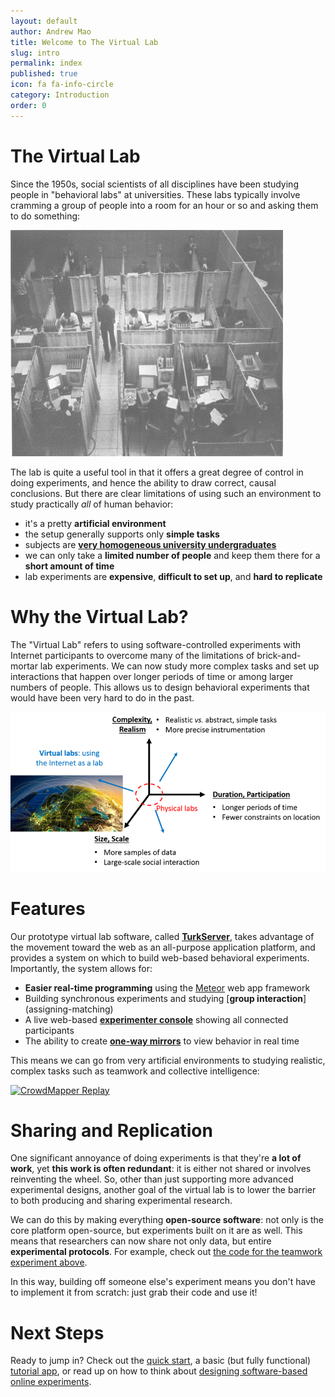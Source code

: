 ```yaml
---
layout: default
author: Andrew Mao
title: Welcome to The Virtual Lab
slug: intro
permalink: index
published: true
icon: fa fa-info-circle
category: Introduction
order: 0
---
```


# The Virtual Lab

Since the 1950s, social scientists of all disciplines have been studying 
people in "behavioral labs" at universities. These labs typically involve 
cramming a group of people into a room for an hour or so and asking them to 
do something:    
    
![old labs](img/intro/old-lab.png)

The lab is quite a useful tool in that it offers a great degree of control in
doing experiments, and hence the ability to draw correct, causal conclusions.
But there are clear limitations of using such an environment to study 
practically *all* of human behavior:  

- it's a pretty **artificial environment**
- the setup generally supports only **simple tasks**
- subjects are **[very homogeneous university undergraduates][1]**
- we can only take a **limited number of people** and keep them there for a 
**short amount of time**
- lab experiments are **expensive**, **difficult to set up**, and **hard to 
replicate**

[1]: http://www.ncbi.nlm.nih.gov/pubmed/20550733

# Why the Virtual Lab?

The "Virtual Lab" refers to using software-controlled experiments with 
Internet participants to overcome many of the limitations of brick-and-mortar
 lab experiments. We can now study more complex tasks and set up interactions 
 that happen over longer periods of time or among larger numbers of people. 
 This allows us to design behavioral experiments that would have been very 
 hard to do in the past. 

![virtual lab design space](img/intro/virtual-lab-design.png)    

# Features

Our prototype virtual lab software, called **[TurkServer][3]**, takes advantage
of the movement toward the web as an all-purpose application platform, and
provides a system on which to build web-based behavioral experiments.
Importantly, the system allows for:

- **Easier real-time programming** using the [Meteor][2] web app framework
- Building synchronous experiments and studying [**group interaction**]
(assigning-matching)
- A live web-based [**experimenter console**](admin-console) showing all 
connected participants
- The ability to create [**one-way mirrors**](mirror) to view behavior
 in real time     
                
[2]: https://www.meteor.com/           
[3]: https://github.com/VirtualLab/turkserver-meteor 

This means we can go from very artificial environments to studying realistic,
 complex tasks such as teamwork and collective intelligence: 
 
[![CrowdMapper Replay](http://share.gifyoutube.com/mLnMWR.gif)][4]

[4]: http://journals.plos.org/plosone/article?id=10.1371/journal.pone.0153048 

# Sharing and Replication

One significant annoyance of doing experiments is that they're **a lot of 
work**, yet **this work is often redundant**: it is either not shared or 
involves reinventing the wheel. So, other than just supporting more advanced 
experimental designs, another goal of the virtual lab is to lower the barrier
 to both producing and sharing experimental research.
 
We can do this by making everything **open-source software**: not only is the
 core platform open-source, but experiments built on it are as well. This 
 means that researchers can now share not only data, but entire 
 **experimental protocols**. For example, check out [the code for the teamwork
  experiment above][5].
     
[5]: https://github.com/VirtualLab/CrowdMapper      

In this way, building off someone else's experiment means you don't have to 
implement it from scratch: just grab their code and use it!

# Next Steps

Ready to jump in? Check out the [quick start](quickstart), a basic 
(but fully functional) [tutorial app](tutorial.html), or read up on how to 
think about [designing software-based online experiments](designConsiderations.html).
